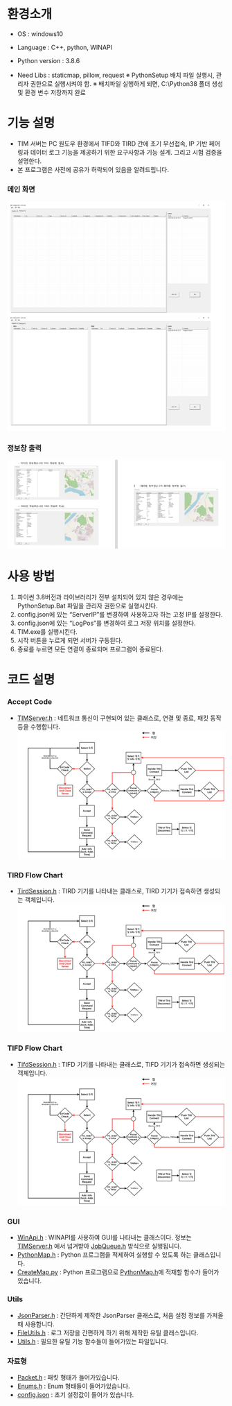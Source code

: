 # 환경소개
- OS : windows10
- Language : C++, python, WINAPI

- Python version : 3.8.6
- Need Libs : staticmap, pillow, request
※ PythonSetup 배치 파일 실행시, 관리자 권한으로 실행시켜야 함.
※ 배치파일 실행하게 되면, C:\Python38 폴더 생성 및 환경 변수 저장까지 완료

# 기능 설명
- TIM 서버는 PC 원도우 환경에서 TIFD와 TIRD 간에 초기 무선접속, IP 기반 페어링과 데이터 로그 기능을 제공하기 위한 요구사항과 기능 설계. 그리고 시험 검증을 설명한다.
- 본 프로그램은 사전에 공유가 허락되어 있음을 알려드립니다.
  
### 메인 화면
![image](docs/Image/Main.PNG)

### 정보창 출력
![image](docs/Image/Information.PNG)

# 사용 방법
1. 파이썬 3.8버전과 라이브러리가 전부 설치되어 있지 않은 경우에는 PythonSetup.Bat 파일을 관리자 권한으로 실행시킨다.
2. config.json에 있는 “ServerIP”를 변경하여 사용하고자 하는 고정 IP를 설정한다.
3. config.json에 있는 “LogPos”를 변경하여 로그 저장 위치를 설정한다.
4. TIM.exe를 실행시킨다.
5. 시작 버튼을 누르게 되면 서버가 구동된다.
7. 종료를 누르면 모든 연결이 종료되며 프로그램이 종료된다.

# 코드 설명

### Accept Code
- [TIMServer.h](TIM/TIMServer.h) : 네트워크 통신이 구현되어 있는 클래스로, 연결 및 종료, 패킷 동작 등을 수행합니다.
![image](docs/Image/AcceptServerFlow.png)


### TIRD Flow Chart
- [TirdSession.h](TIM/TirdSession.h) : TIRD 기기를 나타내는 클래스로, TIRD 기기가 접속하면 생성되는 객체입니다.
![image](docs/Image/AcceptServerFlow.png)


### TIFD Flow Chart
- [TifdSession.h](TIM/TifdSession.h) : TIFD 기기를 나타내는 클래스로, TIFD 기기가 접속하면 생성되는 객체입니다.
![image](docs/Image/AcceptServerFlow.png)


### GUI
- [WinApi.h](TIM/WinApi.h) : WINAPI를 사용하여 GUI를 나타내는 클래스이다. 정보는 [TIMServer.h](TIM/TIMServer.h) 에서 넘겨받아 [JobQueue.h](TIM/JobQueue.h) 방식으로 실행됩니다.
- [PythonMap.h](TIM/PythonMap.h) : Python 프로그램을 적제하여 실행할 수 있도록 하는 클래스입니다.
- [CreateMap.py](TIM/CreateMap.py) : Python 프로그램으로 [PythonMap.h](TIM/PythonMap.h)에 적재할 함수가 들어가 있습니다.

### Utils
- [JsonParser.h](TIM/JsonParser.h) : 간단하게 제작한 JsonParser 클래스로, 처음 설정 정보를 가져올 때 사용합니다.
- [FileUtils.h](TIM/FileUtils.h) : 로그 저장을 간편하게 하기 위해 제작한 유틸 클래스입니다.
- [Utils.h](TIM/Utils.h) : 필요한 유틸 기능 함수들이 들어가있는 파일입니다.


### 자료형
- [Packet.h](TIM/Packet.h) : 패킷 형태가 들어가있습니다.
- [Enums.h](TIM/Enums.h) : Enum 형태들이 들어가있습니다.
- [config.json](TIM/config.json) : 초기 설정값이 들어가 있습니다.


